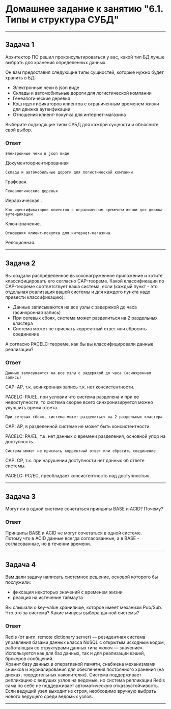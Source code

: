 # Домашнее задание к занятию "6.1. Типы и структура СУБД"

---

## Задача 1

Архитектор ПО решил проконсультироваться у вас, какой тип БД 
лучше выбрать для хранения определенных данных.

Он вам предоставил следующие типы сущностей, которые нужно будет хранить в БД:

- Электронные чеки в json виде
- Склады и автомобильные дороги для логистической компании
- Генеалогические деревья
- Кэш идентификаторов клиентов с ограниченным временем жизни для движка аутенфикации
- Отношения клиент-покупка для интернет-магазина

Выберите подходящие типы СУБД для каждой сущности и объясните свой выбор.

### Ответ

```
Электронные чеки в json виде
```
Документоориентированная

```
Склады и автомобильные дороги для логистической компании
```
Графовая.

```
Генеалогические деревья
```
Иерархическая .

```
Кэш идентификаторов клиентов с ограниченным временем жизни для движка аутенфикации
```
Ключ-значение.

```
Отношения клиент-покупка для интернет-магазина
```
Реляционная.

---

## Задача 2

Вы создали распределенное высоконагруженное приложение и хотите классифицировать его согласно 
CAP-теореме. Какой классификации по CAP-теореме соответствует ваша система, если 
(каждый пункт - это отдельная реализация вашей системы и для каждого пункта надо привести классификацию):

- Данные записываются на все узлы с задержкой до часа (асинхронная запись)
- При сетевых сбоях, система может разделиться на 2 раздельных кластера
- Система может не прислать корректный ответ или сбросить соединение

А согласно PACELC-теореме, как бы вы классифицировали данные реализации?

### Ответ

```
Данные записываются на все узлы с задержкой до часа (асинхронная запись)
```
CAP: AP, т.к. асинхронная запись т.к. нет консистентности.

PACELC: PA/EL, при условии что система разделена и при ее недоступности, то система скорее всего синхронизируется можно улучшить время ответа.

```
При сетевых сбоях, система может разделиться на 2 раздельных кластера
```
CAP: AP, в разделенной системе не может быть консистентности.

PACELC: PA/EL, т.к. нет данных о времени разделения, основной упор на доступность.

```
Система может не прислать корректный ответ или сбросить соединение
```
CAP: CP, т.к. при нарушении доступности нет данных об ответе системы.

PACELC: PC/EC, преобладает консистентность над доступностью.

---

## Задача 3

Могут ли в одной системе сочетаться принципы BASE и ACID? Почему?

### Ответ

Принципы BASE и ACID не могут сочетаться в одной системе.  
Потому что в ACID данные всегда согласованные, а в BASE - согласованные, но в течении времени.

---

## Задача 4

Вам дали задачу написать системное решение, основой которого бы послужили:

- фиксация некоторых значений с временем жизни
- реакция на истечение таймаута

Вы слышали о key-value хранилище, которое имеет механизм Pub/Sub. 
Что это за система? Какие минусы выбора данной системы?

### Ответ

Redis (от англ. remote dictionary server) — резидентная система управления базами данных класса NoSQL с открытым исходным кодом, работающая со структурами данных типа «ключ — значение». 
Используется как для баз данных, так и для реализации кэшей, брокеров сообщений.  
Хранит базу данных в оперативной памяти, 
снабжена механизмами снимков и журналирования для обеспечения постоянного хранения (на дисках, твердотельных накопителях).
Система поддерживает репликацию с ведущих узлов на ведомые, но система репликации Redis сама по себе не поддерживает автоматическую отказоустойчивость.
Если ведущий узел выходит из строя, необходимо вручную выбрать нового ведущего среди ведомых узлов.

---